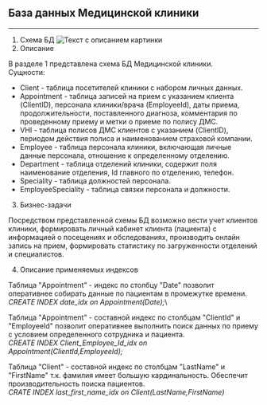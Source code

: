  ## База данных Медицинской клиники

 ********
1. Схема БД <image src="/images/схемаБД.png" alt="Текст с описанием картинки">
2. Описание 
 
 В разделе 1 представлена схема БД Медицинской клиники.\
 Сущности:
  * Client - таблица посетителей клиники с набором личных данных.
  * Appointment - таблица записей на прием с указанием клиента (ClientID), персонала клиники/врача (EmployeeId), даты приема, продолжительности, поставленного диагноза, комментария по проведенному приему и метки о приеме по полису ДМС.
  * VHI - таблица полисов ДМС клиентов с указанием (ClientID), периодом действия полиса и наименованием страховой компании.
  * Employee - таблица персонала клиники, включающая личные данные персонала, отношение к определенному отделению.
  * Department - таблица отделений клиники, содержит поля наименование отделения, Id главного по отделению, телефон.
  * Speciality - таблица должностей персонала.
  * EmployeeSpeciality - таблица связки персонала и должности.
 
 3. Бизнес-задачи
 
Посредством представленной схемы БД возможно вести учет клиентов клиники, формировать личный кабинет клиента (пациента) с информацией о посещениях и обследованиях, производить онлайн запись на прием, формировать статистику по загруженности отделений и специалистов.
 
 4. Описание применяемых индексов
 
 Таблица "Appointment" - индекс по столбцу "Date" позволит оперативнее собирать данные по пациентам в промежутке времени.\
     _CREATE INDEX date_idx on Appointment(Date);_\
 
 Таблица "Appointment" - составной индекс по столбцам "ClientId" и "EmployeeId" позволит оперативнее выполнить поиск данных по приему с условием определенного сотрудника и пациента.\
     _CREATE INDEX Client_Employee_Id_idx on Appointment(ClientId,EmployeeId);_
 
 Таблица "Client" - составной индекс по столбцам "LastName" и "FirstName" т.к. фамилия имеет большую кардинальность. Обеспечит производительность поиска пациентов.\
    _CRATE INDEX last_first_name_idx on Client(LastName,FirstName)_
 
